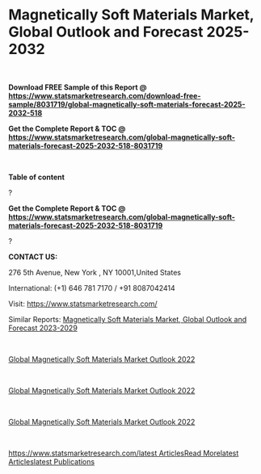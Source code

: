 <h1>Magnetically Soft Materials Market, Global Outlook and Forecast 2025-2032</h1><br/><p><strong>Download FREE Sample of this Report @ <a href="https://www.statsmarketresearch.com/download-free-sample/8031719/global-magnetically-soft-materials-forecast-2025-2032-518">https://www.statsmarketresearch.com/download-free-sample/8031719/global-magnetically-soft-materials-forecast-2025-2032-518</a></strong></p>
 
 
 
 <div><b>Get the Complete Report & TOC @ <a href="https://www.statsmarketresearch.com/global-magnetically-soft-materials-forecast-2025-2032-518-8031719">https://www.statsmarketresearch.com/global-magnetically-soft-materials-forecast-2025-2032-518-8031719</a></b></div>
 
 
 
 <p><br />
 
 <b>Table of content</b></p>
 
 
 
 <p>? </p>
 
 
 
 <div><b>Get the Complete Report & TOC @ <a href="https://www.statsmarketresearch.com/global-magnetically-soft-materials-forecast-2025-2032-518-8031719">https://www.statsmarketresearch.com/global-magnetically-soft-materials-forecast-2025-2032-518-8031719</a></b></div>
 
 
 
 <p>? </p>
 
 
 
 <p><b>CONTACT US:</b><br />
 
 276 5th Avenue, New York , NY 10001,United States<br />
 
 International: (+1) 646 781 7170 / +91 8087042414<br />
 
 Visit: <a href="https://www.statsmarketresearch.com/">https://www.statsmarketresearch.com/</a><br />
 
 Similar Reports: <a href="https://www.statsmarketresearch.com/global-magnetically-soft-materials-forecast-2025-2032-518-8031719">Magnetically Soft Materials Market, Global Outlook and Forecast 2023-2029</a><br />
 
 <br />
 
 <a href="https://www.statsmarketresearch.com/global-magnetically-soft-materials-forecast-2025-2032-518-8031719">Global Magnetically Soft Materials Market Outlook 2022</a><br />
 
 <br />
 
 <a href="https://www.statsmarketresearch.com/global-magnetically-soft-materials-forecast-2025-2032-518-8031719">Global Magnetically Soft Materials Market Outlook 2022</a><br />
 
 <br />
 
 <a href="https://www.statsmarketresearch.com/global-magnetically-soft-materials-forecast-2025-2032-518-8031719">Global Magnetically Soft Materials Market Outlook 2022</a><br />
 
 <br />
 
 <a href="https://gyeongbokgung.com">https://www.statsmarketresearch.com/</a><a href="https://hallyeomaritime.com">latest Articles</a><a href="https://jingwansa.com">Read More</a><a href="https://nguoiviet.jp/">latest Articles</a><a href="https://www.intelmarketresearch.com/">latest Publications</a></p>